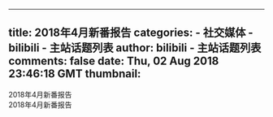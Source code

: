 
---
title: 2018年4月新番报告
categories: 
    - 社交媒体
    - bilibili - 主站话题列表
author: bilibili - 主站话题列表
comments: false
date: Thu, 02 Aug 2018 23:46:18 GMT
thumbnail: 
---

<div>   
2018年4月新番报告<br> 2018年4月新番报告  
</div>
            
